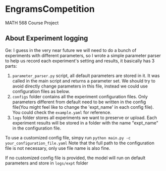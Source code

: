 # EngramsCompetition
MATH 568 Course Project


## About Experiment logging

Ge: I guess in the very near future we will need to do a bunch of experiments with different parameters, so I wrote a simple parameter parser to help us record each experiment's setting and results, it basically has 3 parts:

1. `parameter_parser.py` script, all default parameters are stored in it. It was called in the main script and returns a parameter set. We should try to avoid directly change parameters in this file, instead we could use configuration files as below.
2. `configs` folder contains all the experiment configuration files. Only parameters different from default need to be written in the config file(You might feel like to change the 'expt_name' in each config file). You could check the `example.yaml` for reference.
3. `logs` folder stores all experiments we want to preserve or upload. Each experiment results will be stored in a folder with the name "expt_name" in the configuration file.

To use a customized config file, simpy run
``python main.py -c your_configuration_file.yaml``
Note that the full path to the configuration file is not necessary, only use file name is also fine.

If no customized config file is provided, the model will run on default parameters and store in `logs/expt` folder
